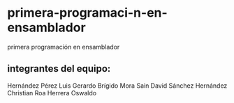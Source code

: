 # primera-programaci-n-en-ensamblador
primera programación en ensamblador 


## integrantes del equipo:

Hernández Pérez Luis Gerardo
Brígido Mora Sain David
Sánchez Hernández Christian
Roa Herrera Oswaldo 
